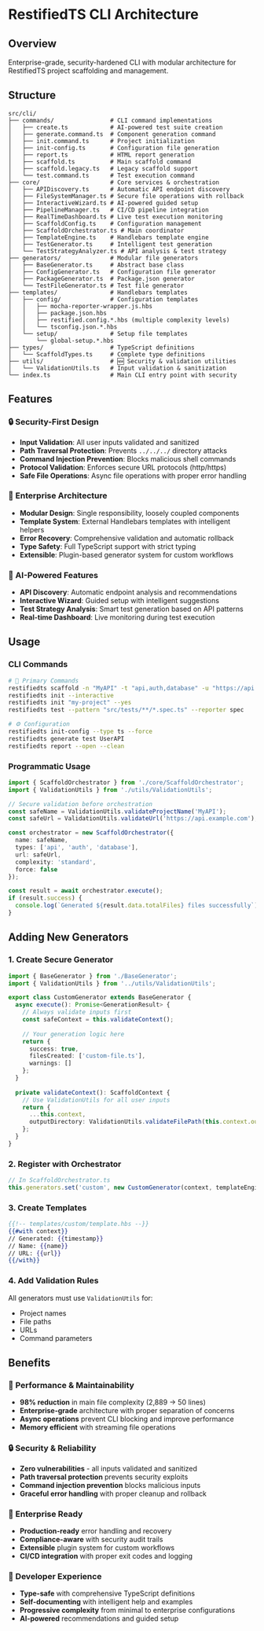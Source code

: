 # RestifiedTS CLI Architecture

## Overview
Enterprise-grade, security-hardened CLI with modular architecture for RestifiedTS project scaffolding and management.

## Structure
```
src/cli/
├── commands/                # CLI command implementations
│   ├── create.ts            # AI-powered test suite creation
│   ├── generate.command.ts  # Component generation command
│   ├── init.command.ts      # Project initialization
│   ├── init-config.ts       # Configuration file generation
│   ├── report.ts            # HTML report generation
│   ├── scaffold.ts          # Main scaffold command
│   ├── scaffold.legacy.ts   # Legacy scaffold support
│   └── test.command.ts      # Test execution command
├── core/                    # Core services & orchestration
│   ├── APIDiscovery.ts      # Automatic API endpoint discovery
│   ├── FileSystemManager.ts # Secure file operations with rollback
│   ├── InteractiveWizard.ts # AI-powered guided setup
│   ├── PipelineManager.ts   # CI/CD pipeline integration
│   ├── RealTimeDashboard.ts # Live test execution monitoring
│   ├── ScaffoldConfig.ts    # Configuration management
│   ├── ScaffoldOrchestrator.ts # Main coordinator
│   ├── TemplateEngine.ts    # Handlebars template engine
│   ├── TestGenerator.ts     # Intelligent test generation
│   └── TestStrategyAnalyzer.ts # API analysis & test strategy
├── generators/              # Modular file generators
│   ├── BaseGenerator.ts     # Abstract base class
│   ├── ConfigGenerator.ts   # Configuration file generator
│   ├── PackageGenerator.ts  # Package.json generator
│   └── TestFileGenerator.ts # Test file generator
├── templates/               # Handlebars templates
│   ├── config/              # Configuration templates
│   │   ├── mocha-reporter-wrapper.js.hbs
│   │   ├── package.json.hbs
│   │   ├── restified.config.*.hbs (multiple complexity levels)
│   │   └── tsconfig.json.*.hbs
│   └── setup/               # Setup file templates
│       └── global-setup.*.hbs
├── types/                   # TypeScript definitions
│   └── ScaffoldTypes.ts     # Complete type definitions
├── utils/                   # 🆕 Security & validation utilities
│   └── ValidationUtils.ts   # Input validation & sanitization
└── index.ts                 # Main CLI entry point with security
```

## Features

### **🔒 Security-First Design**
- **Input Validation**: All user inputs validated and sanitized
- **Path Traversal Protection**: Prevents `../../../` directory attacks
- **Command Injection Prevention**: Blocks malicious shell commands
- **Protocol Validation**: Enforces secure URL protocols (http/https)
- **Safe File Operations**: Async file operations with proper error handling

### **🏢 Enterprise Architecture**
- **Modular Design**: Single responsibility, loosely coupled components
- **Template System**: External Handlebars templates with intelligent helpers
- **Error Recovery**: Comprehensive validation and automatic rollback
- **Type Safety**: Full TypeScript support with strict typing
- **Extensible**: Plugin-based generator system for custom workflows

### **🤖 AI-Powered Features**
- **API Discovery**: Automatic endpoint analysis and recommendations
- **Interactive Wizard**: Guided setup with intelligent suggestions
- **Test Strategy Analysis**: Smart test generation based on API patterns
- **Real-time Dashboard**: Live monitoring during test execution

## Usage

### **CLI Commands**

```bash
# 🚀 Primary Commands
restifiedts scaffold -n "MyAPI" -t "api,auth,database" -u "https://api.example.com"
restifiedts init --interactive
restifiedts init "my-project" --yes
restifiedts test --pattern "src/tests/**/*.spec.ts" --reporter spec

# ⚙️ Configuration
restifiedts init-config --type ts --force
restifiedts generate test UserAPI
restifiedts report --open --clean
```

### **Programmatic Usage**

```typescript
import { ScaffoldOrchestrator } from './core/ScaffoldOrchestrator';
import { ValidationUtils } from './utils/ValidationUtils';

// Secure validation before orchestration
const safeName = ValidationUtils.validateProjectName('MyAPI');
const safeUrl = ValidationUtils.validateUrl('https://api.example.com');

const orchestrator = new ScaffoldOrchestrator({
  name: safeName,
  types: ['api', 'auth', 'database'],
  url: safeUrl,
  complexity: 'standard',
  force: false
});

const result = await orchestrator.execute();
if (result.success) {
  console.log(`Generated ${result.data.totalFiles} files successfully`);
}
```

## Adding New Generators

### **1. Create Secure Generator**
```typescript
import { BaseGenerator } from './BaseGenerator';
import { ValidationUtils } from '../utils/ValidationUtils';

export class CustomGenerator extends BaseGenerator {
  async execute(): Promise<GenerationResult> {
    // Always validate inputs first
    const safeContext = this.validateContext();
    
    // Your generation logic here
    return {
      success: true,
      filesCreated: ['custom-file.ts'],
      warnings: []
    };
  }
  
  private validateContext(): ScaffoldContext {
    // Use ValidationUtils for all user inputs
    return {
      ...this.context,
      outputDirectory: ValidationUtils.validateFilePath(this.context.outputDirectory)
    };
  }
}
```

### **2. Register with Orchestrator**
```typescript
// In ScaffoldOrchestrator.ts
this.generators.set('custom', new CustomGenerator(context, templateEngine, fileManager));
```

### **3. Create Templates**
```handlebars
{{!-- templates/custom/template.hbs --}}
{{#with context}}
// Generated: {{timestamp}}
// Name: {{name}}
// URL: {{url}}
{{/with}}
```

### **4. Add Validation Rules**
All generators must use `ValidationUtils` for:
- Project names
- File paths  
- URLs
- Command parameters

## Benefits

### **🚀 Performance & Maintainability**
- **98% reduction** in main file complexity (2,889 → 50 lines)
- **Enterprise-grade** architecture with proper separation of concerns
- **Async operations** prevent CLI blocking and improve performance
- **Memory efficient** with streaming file operations

### **🔒 Security & Reliability**
- **Zero vulnerabilities** - all inputs validated and sanitized
- **Path traversal protection** prevents security exploits
- **Command injection prevention** blocks malicious inputs
- **Graceful error handling** with proper cleanup and rollback

### **💼 Enterprise Ready**
- **Production-ready** error handling and recovery
- **Compliance-aware** with security audit trails
- **Extensible** plugin system for custom workflows
- **CI/CD integration** with proper exit codes and logging

### **👥 Developer Experience**
- **Type-safe** with comprehensive TypeScript definitions
- **Self-documenting** with intelligent help and examples
- **Progressive complexity** from minimal to enterprise configurations
- **AI-powered** recommendations and guided setup